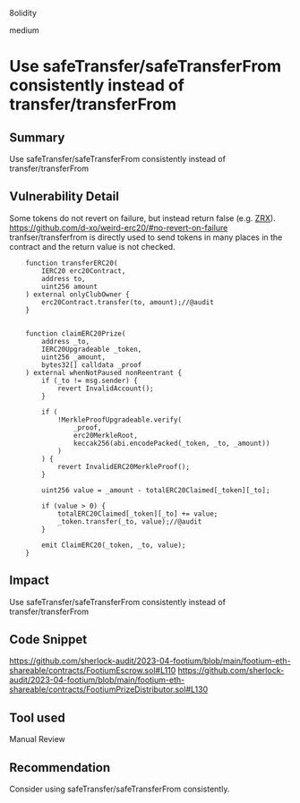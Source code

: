 8olidity

medium

# Use safeTransfer/safeTransferFrom consistently instead of transfer/transferFrom

## Summary
Use safeTransfer/safeTransferFrom consistently instead of transfer/transferFrom
## Vulnerability Detail
Some tokens do not revert on failure, but instead return false (e.g. [ZRX](https://etherscan.io/address/0xe41d2489571d322189246dafa5ebde1f4699f498#code)).
https://github.com/d-xo/weird-erc20/#no-revert-on-failure
tranfser/transferfrom is directly used to send tokens in many places in the contract and the return value is not checked.


```solidity
    function transferERC20(
        IERC20 erc20Contract,
        address to,
        uint256 amount
    ) external onlyClubOwner {
        erc20Contract.transfer(to, amount);//@audit  
    }


    function claimERC20Prize(
        address _to,
        IERC20Upgradeable _token,
        uint256 _amount,
        bytes32[] calldata _proof
    ) external whenNotPaused nonReentrant {
        if (_to != msg.sender) {
            revert InvalidAccount();
        }

        if (
            !MerkleProofUpgradeable.verify(
                _proof,
                erc20MerkleRoot,
                keccak256(abi.encodePacked(_token, _to, _amount))
            )
        ) {
            revert InvalidERC20MerkleProof();
        }

        uint256 value = _amount - totalERC20Claimed[_token][_to];

        if (value > 0) {
            totalERC20Claimed[_token][_to] += value;
            _token.transfer(_to, value);//@audit  
        }

        emit ClaimERC20(_token, _to, value);
    }
```



## Impact
Use safeTransfer/safeTransferFrom consistently instead of transfer/transferFrom
## Code Snippet

https://github.com/sherlock-audit/2023-04-footium/blob/main/footium-eth-shareable/contracts/FootiumEscrow.sol#L110
https://github.com/sherlock-audit/2023-04-footium/blob/main/footium-eth-shareable/contracts/FootiumPrizeDistributor.sol#L130
## Tool used

Manual Review

## Recommendation
Consider using safeTransfer/safeTransferFrom consistently.